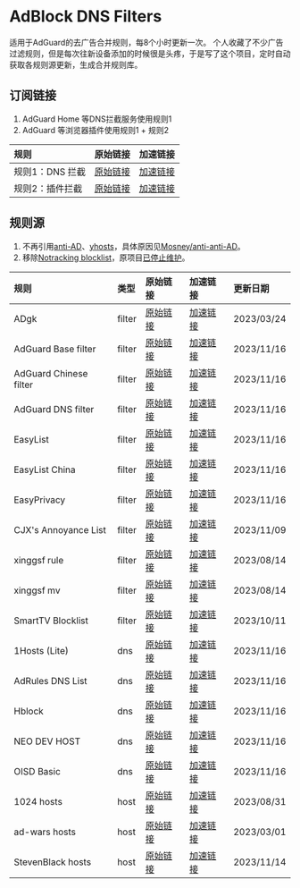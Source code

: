 # AdBlock DNS Filters
适用于AdGuard的去广告合并规则，每8个小时更新一次。
个人收藏了不少广告过滤规则，但是每次往新设备添加的时候很是头疼，于是写了这个项目，定时自动获取各规则源更新，生成合并规则库。
## 订阅链接
1. AdGuard Home 等DNS拦截服务使用规则1
2. AdGuard 等浏览器插件使用规则1 + 规则2

| 规则 | 原始链接 | 加速链接 |
|:-|:-|:-|
| 规则1：DNS 拦截 | [原始链接](https://raw.githubusercontent.com/217heidai/adblockfilters/main/rules/adblockdns.txt) | [加速链接](https://gh-proxy.com/https://raw.githubusercontent.com/217heidai/adblockfilters/main/rules/adblockdns.txt) |
| 规则2：插件拦截 | [原始链接](https://raw.githubusercontent.com/217heidai/adblockfilters/main/rules/adblockfilters.txt) | [加速链接](https://gh-proxy.com/https://raw.githubusercontent.com/217heidai/adblockfilters/main/rules/adblockfilters.txt) |
## 规则源
1. 不再引用[anti-AD](https://anti-ad.net/adguard.txt)、[yhosts](https://raw.githubusercontent.com/VeleSila/yhosts/master/hosts.txt)，具体原因见[Mosney/anti-anti-AD](https://github.com/Mosney/anti-anti-AD)。
2. 移除[Notracking blocklist](https://raw.githubusercontent.com/notracking/hosts-blocklists/master/adblock/adblock.txt)，原项目[已停止维护](https://github.com/notracking/hosts-blocklists/issues/900)。

| 规则 | 类型 | 原始链接 | 加速链接 | 更新日期 |
|:-|:-|:-|:-|:-|
| ADgk | filter | [原始链接](https://raw.githubusercontent.com/banbendalao/ADgk/master/ADgk.txt) | [加速链接](https://gh-proxy.com/https://raw.githubusercontent.com/217heidai/adblockfilters/main/rules/ADgk.txt) | 2023/03/24 |
| AdGuard Base filter | filter | [原始链接](https://raw.githubusercontent.com/AdguardTeam/FiltersRegistry/master/filters/filter_2_Base/filter.txt) | [加速链接](https://gh-proxy.com/https://raw.githubusercontent.com/217heidai/adblockfilters/main/rules/AdGuard_Base_filter.txt) | 2023/11/16 |
| AdGuard Chinese filter | filter | [原始链接](https://raw.githubusercontent.com/AdguardTeam/FiltersRegistry/master/filters/filter_224_Chinese/filter.txt) | [加速链接](https://gh-proxy.com/https://raw.githubusercontent.com/217heidai/adblockfilters/main/rules/AdGuard_Chinese_filter.txt) | 2023/11/16 |
| AdGuard DNS filter | filter | [原始链接](https://adguardteam.github.io/AdGuardSDNSFilter/Filters/filter.txt) | [加速链接](https://gh-proxy.com/https://raw.githubusercontent.com/217heidai/adblockfilters/main/rules/AdGuard_DNS_filter.txt) | 2023/11/16 |
| EasyList | filter | [原始链接](https://easylist-downloads.adblockplus.org/easylist.txt) | [加速链接](https://gh-proxy.com/https://raw.githubusercontent.com/217heidai/adblockfilters/main/rules/EasyList.txt) | 2023/11/16 |
| EasyList China | filter | [原始链接](https://easylist-downloads.adblockplus.org/easylistchina.txt) | [加速链接](https://gh-proxy.com/https://raw.githubusercontent.com/217heidai/adblockfilters/main/rules/EasyList_China.txt) | 2023/11/16 |
| EasyPrivacy | filter | [原始链接](https://easylist-downloads.adblockplus.org/easyprivacy.txt) | [加速链接](https://gh-proxy.com/https://raw.githubusercontent.com/217heidai/adblockfilters/main/rules/EasyPrivacy.txt) | 2023/11/16 |
| CJX's Annoyance List | filter | [原始链接](https://raw.githubusercontent.com/cjx82630/cjxlist/master/cjx-annoyance.txt) | [加速链接](https://gh-proxy.com/https://raw.githubusercontent.com/217heidai/adblockfilters/main/rules/CJX's_Annoyance_List.txt) | 2023/11/09 |
| xinggsf rule | filter | [原始链接](https://raw.githubusercontent.com/xinggsf/Adblock-Plus-Rule/master/rule.txt) | [加速链接](https://gh-proxy.com/https://raw.githubusercontent.com/217heidai/adblockfilters/main/rules/xinggsf_rule.txt) | 2023/08/14 |
| xinggsf mv | filter | [原始链接](https://raw.githubusercontent.com/xinggsf/Adblock-Plus-Rule/master/mv.txt) | [加速链接](https://gh-proxy.com/https://raw.githubusercontent.com/217heidai/adblockfilters/main/rules/xinggsf_mv.txt) | 2023/08/14 |
| SmartTV Blocklist | filter | [原始链接](https://raw.githubusercontent.com/Perflyst/PiHoleBlocklist/master/SmartTV-AGH.txt) | [加速链接](https://gh-proxy.com/https://raw.githubusercontent.com/217heidai/adblockfilters/main/rules/SmartTV_Blocklist.txt) | 2023/10/11 |
| 1Hosts (Lite) | dns | [原始链接](https://raw.githubusercontent.com/badmojr/1Hosts/master/Lite/adblock.txt) | [加速链接](https://gh-proxy.com/https://raw.githubusercontent.com/217heidai/adblockfilters/main/rules/1Hosts_(Lite).txt) | 2023/11/16 |
| AdRules DNS List | dns | [原始链接](https://raw.githubusercontent.com/Cats-Team/AdRules/main/dns.txt) | [加速链接](https://gh-proxy.com/https://raw.githubusercontent.com/217heidai/adblockfilters/main/rules/AdRules_DNS_List.txt) | 2023/11/16 |
| Hblock | dns | [原始链接](https://hblock.molinero.dev/hosts_adblock.txt) | [加速链接](https://gh-proxy.com/https://raw.githubusercontent.com/217heidai/adblockfilters/main/rules/Hblock.txt) | 2023/11/16 |
| NEO DEV HOST | dns | [原始链接](https://raw.githubusercontent.com/neodevpro/neodevhost/master/lite_adblocker) | [加速链接](https://gh-proxy.com/https://raw.githubusercontent.com/217heidai/adblockfilters/main/rules/NEO_DEV_HOST.txt) | 2023/11/16 |
| OISD Basic | dns | [原始链接](https://abp.oisd.nl/basic/) | [加速链接](https://gh-proxy.com/https://raw.githubusercontent.com/217heidai/adblockfilters/main/rules/OISD_Basic.txt) | 2023/11/16 |
| 1024 hosts | host | [原始链接](https://raw.githubusercontent.com/Goooler/1024_hosts/master/hosts) | [加速链接](https://gh-proxy.com/https://raw.githubusercontent.com/217heidai/adblockfilters/main/rules/1024_hosts.txt) | 2023/08/31 |
| ad-wars hosts | host | [原始链接](https://raw.githubusercontent.com/jdlingyu/ad-wars/master/hosts) | [加速链接](https://gh-proxy.com/https://raw.githubusercontent.com/217heidai/adblockfilters/main/rules/ad-wars_hosts.txt) | 2023/03/01 |
| StevenBlack hosts | host | [原始链接](https://raw.githubusercontent.com/StevenBlack/hosts/master/hosts) | [加速链接](https://gh-proxy.com/https://raw.githubusercontent.com/217heidai/adblockfilters/main/rules/StevenBlack_hosts.txt) | 2023/11/14 |
